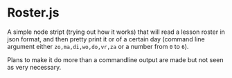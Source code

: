 # Roster.js

A simple node stript (trying out how it works) that will read a lesson roster in json format, and then pretty print it or of a certain day (command line argument either `zo,ma,di,wo,do,vr,za` or a number from `0` to `6`).

Plans to make it do more than a commandline output are made but not seen as very necessary.
